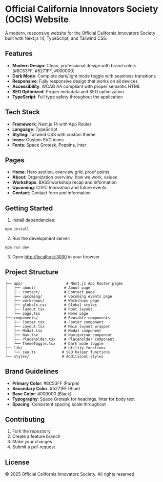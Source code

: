 # Official California Innovators Society (OCIS) Website

A modern, responsive website for the Official California Innovators Society built with Next.js 14, TypeScript, and Tailwind CSS.

## Features

- **Modern Design**: Clean, professional design with brand colors (#8C53FF, #5271FF, #000000)
- **Dark Mode**: Complete dark/light mode toggle with seamless transitions
- **Responsive**: Fully responsive design that works on all devices
- **Accessibility**: WCAG AA compliant with proper semantic HTML
- **SEO Optimized**: Proper metadata and SEO optimization
- **TypeScript**: Full type safety throughout the application

## Tech Stack

- **Framework**: Next.js 14 with App Router
- **Language**: TypeScript
- **Styling**: Tailwind CSS with custom theme
- **Icons**: Custom SVG icons
- **Fonts**: Space Grotesk, Poppins, Inter

## Pages

- **Home**: Hero section, overview grid, proof points
- **About**: Organization overview, how we work, values
- **Workshops**: BASS workshop recap and information
- **Upcoming**: CIVIC Innovation and future events
- **Contact**: Contact form and information

## Getting Started

1. Install dependencies:
```bash
npm install
```

2. Run the development server:
```bash
npm run dev
```

3. Open [http://localhost:3000](http://localhost:3000) in your browser.

## Project Structure

```
├── app/                    # Next.js App Router pages
│   ├── about/             # About page
│   ├── contact/           # Contact page
│   ├── upcoming/          # Upcoming events page
│   ├── workshops/         # Workshops page
│   ├── globals.css        # Global styles
│   ├── layout.tsx         # Root layout
│   └── page.tsx           # Home page
├── components/            # Reusable components
│   ├── Footer.tsx         # Footer component
│   ├── Layout.tsx         # Main layout wrapper
│   ├── Modal.tsx          # Modal component
│   ├── Nav.tsx            # Navigation component
│   ├── Placeholder.tsx    # Placeholder component
│   └── ThemeToggle.tsx    # Dark mode toggle
├── lib/                   # Utility functions
│   └── seo.ts            # SEO helper functions
└── styles/               # Additional styles
```

## Brand Guidelines

- **Primary Color**: #8C53FF (Purple)
- **Secondary Color**: #5271FF (Blue)
- **Base Color**: #000000 (Black)
- **Typography**: Space Grotesk for headings, Inter for body text
- **Spacing**: Consistent spacing scale throughout

## Contributing

1. Fork the repository
2. Create a feature branch
3. Make your changes
4. Submit a pull request

## License

© 2025 Official California Innovators Society. All rights reserved.
